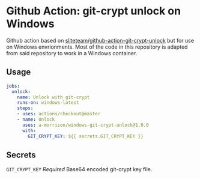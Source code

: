 # Github Action: git-crypt unlock on Windows
Github action based on [sliteteam/github-action-git-crypt-unlock](https://github.com/sliteteam/github-action-git-crypt-unlock) but for use on Windows envrionments. 
Most of the code in this repository is adapted from said repository to work
in a Windows container.

## Usage
```yaml
jobs:
  unlock:
    name: Unlock with git-crypt
    runs-on: windows-latest
    steps:
    - uses: actions/checkout@master
    - name: Unlock
      uses: a-morrison/windows-git-crypt-unlock@1.0.0
      with:
        GIT_CRYPT_KEY: ${{ secrets.GIT_CRYPT_KEY }}
```

## Secrets
`GIT_CRYPT_KEY` *Required* Base64 encoded git-crypt key file. 